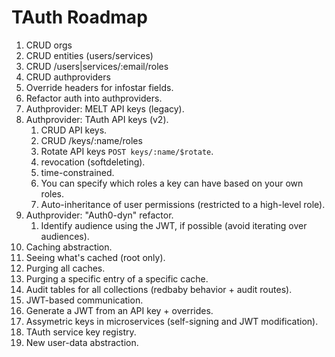 # TAuth Roadmap

1. CRUD orgs
2. CRUD entities (users/services)
3. CRUD /users|services/:email/roles
4. CRUD authproviders
5. Override headers for infostar fields.
6. Refactor auth into authproviders.
7. Authprovider: MELT API keys (legacy).
8. Authprovider: TAuth API keys (v2).
   1. CRUD API keys.
   2. CRUD /keys/:name/roles
   3. Rotate API keys `POST keys/:name/$rotate`.
   4. revocation (softdeleting).
   5. time-constrained.
   6. You can specify which roles a key can have based on your own roles.
   7. Auto-inheritance of user permissions (restricted to a high-level role).
9. Authprovider: "Auth0-dyn" refactor.
   1. Identify audience using the JWT, if possible (avoid iterating over audiences).
10. Caching abstraction.
   1. Seeing what's cached (root only).
   2. Purging all caches.
   3. Purging a specific entry of a specific cache.
11. Audit tables for all collections (redbaby behavior + audit routes).
12. JWT-based communication.
   1. Generate a JWT from an API key + overrides.
   2. Assymetric keys in microservices (self-signing and JWT modification).
   3. TAuth service key registry.
13. New user-data abstraction.
